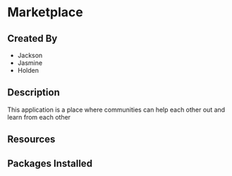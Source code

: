 # Marketplace

## Created By
- Jackson
- Jasmine
- Holden

## Description
This application is a place where communities can help each other out and learn from each other

## Resources

## Packages Installed
